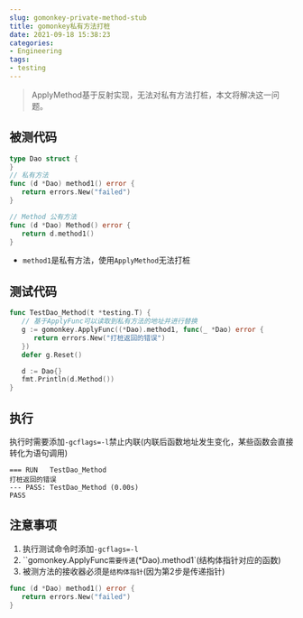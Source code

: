 ```yaml
---
slug: gomonkey-private-method-stub
title: gomonkey私有方法打桩
date: 2021-09-18 15:38:23
categories:
- Engineering
tags:
- testing
---
```


> ApplyMethod基于反射实现，无法对私有方法打桩，本文将解决这一问题。

## 被测代码

```go
type Dao struct {
}
// 私有方法
func (d *Dao) method1() error {
   return errors.New("failed")
}

// Method 公有方法
func (d *Dao) Method() error {
   return d.method1()
}
```

+ `method1`是私有方法，使用`ApplyMethod`无法打桩

## 测试代码

```go
func TestDao_Method(t *testing.T) {
   // 基于ApplyFunc可以读取到私有方法的地址并进行替换
   g := gomonkey.ApplyFunc((*Dao).method1, func(_ *Dao) error {
      return errors.New("打桩返回的错误")
   })
   defer g.Reset()

   d := Dao{}
   fmt.Println(d.Method())
}
```

## 执行
执行时需要添加`-gcflags=-l`禁止内联(内联后函数地址发生变化，某些函数会直接转化为语句调用)

```
=== RUN   TestDao_Method
打桩返回的错误
--- PASS: TestDao_Method (0.00s)
PASS
```
## 注意事项
1. 执行测试命令时添加`-gcflags=-l`
2. ``gomonkey.ApplyFunc`需要传递`(*Dao).method1`(结构体指针对应的函数)
3. 被测方法的接收器必须是`结构体指针`(因为第2步是传递指针)
```go
func (d *Dao) method1() error {
   return errors.New("failed")
}
```
